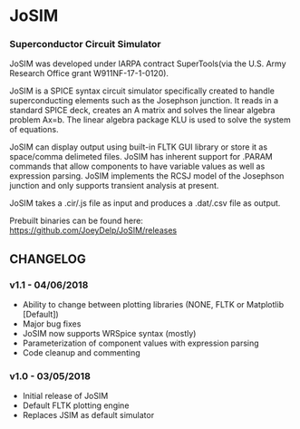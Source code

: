 # JoSIM
### Superconductor Circuit Simulator

JoSIM was developed under IARPA contract SuperTools(via the U.S. Army Research Office grant W911NF-17-1-0120).

JoSIM is a SPICE syntax circuit simulator specifically created to handle superconducting elements such as the Josephson junction. It reads in a standard SPICE deck, creates an A matrix and solves the linear algebra problem Ax=b. The linear algebra package KLU is used to solve the system of equations.

JoSIM can display output using built-in FLTK GUI library or store it as space/comma delimeted files. JoSIM has inherent support for .PARAM commands that allow components to have variable values as well as expression parsing. JoSIM implements the RCSJ model of the Josephson junction and only supports transient analysis at present.

JoSIM takes a .cir/.js file as input and produces a .dat/.csv file as output.

Prebuilt binaries can be found here:
https://github.com/JoeyDelp/JoSIM/releases

## CHANGELOG
### v1.1 - 04/06/2018
- Ability to change between plotting libraries (NONE, FLTK or Matplotlib [Default])
- Major bug fixes
- JoSIM now supports WRSpice syntax (mostly)
- Parameterization of component values with expression parsing
- Code cleanup and commenting

### v1.0 - 03/05/2018
- Initial release of JoSIM
- Default FLTK plotting engine
- Replaces JSIM as default simulator
